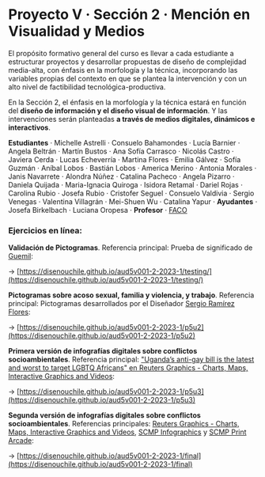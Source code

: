 # Proyecto V · Sección 2 · Mención en Visualidad y Medios

El propósito formativo general del curso es llevar a cada estudiante a estructurar proyectos y desarrollar propuestas de diseño de complejidad media-alta, con énfasis en la morfología y la técnica, incorporando las variables propias del contexto en que se plantea la intervención y con un alto nivel de factibilidad tecnológica-productiva. 

En la Sección 2, el énfasis en la morfología y la técnica estará en función del **diseño de información y el diseño visual de información**. Y las intervenciones serán planteadas **a través de medios digitales, dinámicos e interactivos**.

**Estudiantes** · Michelle Astrelli · Consuelo Bahamondes · Lucía Barnier · Angela Beltrán · Martín Bustos · Ana Sofía Carrasco · Nicolás Castro · Javiera Cerda · Lucas Echeverría · Martina Flores · Emilia Gálvez · Sofía Guzmán · Aníbal Lobos · Bastián Lobos · America Merino · Antonia Morales · Janis Navarrete · Alondra Núñez · Catalina Pacheco · Angela Pizarro · Daniela Quijada · Maria-Ignacia Quiroga · Isidora Retamal · Dariel Rojas · Carolina Rubio · Josefa Rubio · Cristofer Seguel · Consuelo Valdivia · Sergio Venegas · Valentina Villagrán · Mei-Shuen Wu · Catalina Yapur · **Ayudantes** · Josefa Birkelbach · Luciana Oropesa · **Profesor** · [FACO](https://faco.cl/)

### Ejercicios en línea:

**Validación de Pictogramas**. Referencia principal: Prueba de significado de [Guemil](https://www.guemil.info/meaning/):

→ [https://disenouchile.github.io/aud5v001-2-2023-1/testing/](https://disenouchile.github.io/aud5v001-2-2023-1/testing/)

**Pictogramas sobre acoso sexual, familia y violencia, y trabajo**. Referencia principal: Pictogramas desarrollados por el Diseñador [Sergio Ramírez Flores](http://www.ramirezflores.cl/):

→ [https://disenouchile.github.io/aud5v001-2-2023-1/p5u2](https://disenouchile.github.io/aud5v001-2-2023-1/p5u2)

**Primera versión de infografías digitales sobre conflictos socioambientales**. Referencia principal: ["Uganda’s anti-gay bill is the latest and worst to target LGBTQ Africans" en Reuters Graphics - Charts, Maps, Interactive Graphics and Videos](https://www.reuters.com/graphics/UGANDA-LGBT/movakykrjva/): 

→ [https://disenouchile.github.io/aud5v001-2-2023-1/p5u3](https://disenouchile.github.io/aud5v001-2-2023-1/p5u3)

**Segunda versión de infografías digitales sobre conflictos socioambientales**.  Referencias principales: [Reuters Graphics - Charts, Maps, Interactive Graphics and Videos](https://www.reuters.com/graphics/), [SCMP Infographics](https://www.scmp.com/infographic/) y [SCMP Print Arcade](https://multimedia.scmp.com/culture/article/SCMP-printed-graphics-memory/): 

→ [https://disenouchile.github.io/aud5v001-2-2023-1/final](https://disenouchile.github.io/aud5v001-2-2023-1/final)
